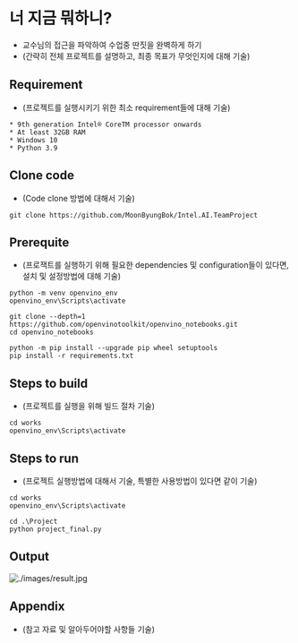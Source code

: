 # 너 지금 뭐하니?

* 교수님의 접근을 파악하여 수업중 딴짓을 완벽하게 하기
* (간략히 전체 프로젝트를 설명하고, 최종 목표가 무엇인지에 대해 기술)

## Requirement

* (프로젝트를 실행시키기 위한 최소 requirement들에 대해 기술)

```
* 9th generation Intel® CoreTM processor onwards
* At least 32GB RAM
* Windows 10
* Python 3.9
```

## Clone code

* (Code clone 방법에 대해서 기술)

```shell
git clone https://github.com/MoonByungBok/Intel.AI.TeamProject
```

## Prerequite

* (프로잭트를 실행하기 위해 필요한 dependencies 및 configuration들이 있다면, 설치 및 설정방법에 대해 기술)

```shell
python -m venv openvino_env
openvino_env\Scripts\activate

git clone --depth=1 https://github.com/openvinotoolkit/openvino_notebooks.git
cd openvino_notebooks

python -m pip install --upgrade pip wheel setuptools
pip install -r requirements.txt
```

## Steps to build

* (프로젝트를 실행을 위해 빌드 절차 기술)

```shell
cd works
openvino_env\Scripts\activate
```

## Steps to run

* (프로젝트 실행방법에 대해서 기술, 특별한 사용방법이 있다면 같이 기술)

```shell
cd works
openvino_env\Scripts\activate

cd .\Project
python project_final.py
```

## Output

![./images/result.jpg](./images/result.jpg)

## Appendix

* (참고 자료 및 알아두어야할 사항들 기술)
